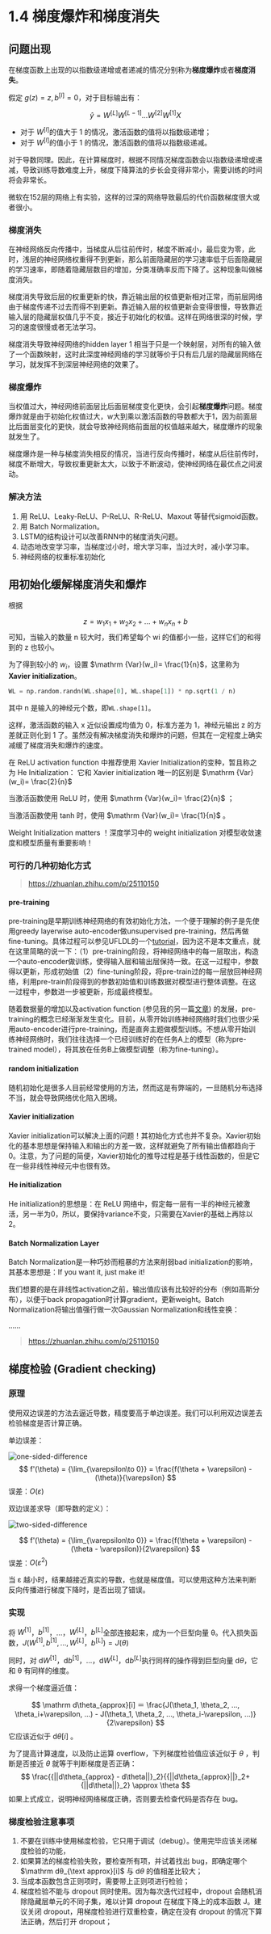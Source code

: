 # 1.4 梯度爆炸和梯度消失

## 问题出现

在梯度函数上出现的以指数级递增或者递减的情况分别称为**梯度爆炸**或者**梯度消失**。

假定 $g(z) = z, b^{[l]} = 0$，对于目标输出有：

$$
\hat{y} = W^{[L]}W^{[L-1]}...W^{[2]}W^{[1]}X
$$

* 对于 $W^{[l]}$的值大于 1 的情况，激活函数的值将以指数级递增；
* 对于 $W^{[l]}$的值小于 1 的情况，激活函数的值将以指数级递减。

对于导数同理。因此，在计算梯度时，根据不同情况梯度函数会以指数级递增或递减，导致训练导数难度上升，梯度下降算法的步长会变得非常小，需要训练的时间将会非常长。

微软在152层的网络上有实验，这样的过深的网络导致最后的代价函数梯度很大或者很小。

### 梯度消失

在神经网络反向传播中，当梯度从后往前传时，梯度不断减小，最后变为零，此时，浅层的神经网络权重得不到更新，那么前面隐藏层的学习速率低于后面隐藏层的学习速率，即随着隐藏层数目的增加，分类准确率反而下降了。这种现象叫做梯度消失。

梯度消失导致后层的权重更新的快，靠近输出层的权值更新相对正常，而前层网络由于梯度传递不过去而得不到更新。靠近输入层的权值更新会变得很慢，导致靠近输入层的隐藏层权值几乎不变，接近于初始化的权值。这样在网络很深的时候，学习的速度很慢或者无法学习。

梯度消失导致神经网络的hidden layer 1 相当于只是一个映射层，对所有的输入做了一个函数映射，这时此深度神经网络的学习就等价于只有后几层的隐藏层网络在学习，就发挥不到深层神经网络的效果了。

### 梯度爆炸

当权值过大，神经网络前面层比后面层梯度变化更快，会引起**梯度爆炸**问题。梯度爆炸就是由于初始化权值过大，w大到乘以激活函数的导数都大于1，因为前面层比后面层变化的更快，就会导致神经网络前面层的权值越来越大，梯度爆炸的现象就发生了。

梯度爆炸是一种与梯度消失相反的情况，当进行反向传播时，梯度从后往前传时，梯度不断增大，导致权重更新太大，以致于不断波动，使神经网络在最优点之间波动。

### 解决方法

1. 用 ReLU、Leaky-ReLU、P-ReLU、R-ReLU、Maxout 等替代sigmoid函数。
2. 用 Batch Normalization。
3. LSTM的结构设计可以改善RNN中的梯度消失问题。
4. 动态地改变学习率，当梯度过小时，增大学习率，当过大时，减小学习率。
5. 神经网络的权重标准初始化

## 用初始化缓解梯度消失和爆炸

根据

$$
z={w}_1{x}_1+{w}_2{x}_2 + ... + {w}_n{x}_n + b
$$
可知，当输入的数量 n 较大时，我们希望每个 wi 的值都小一些，这样它们的和得到的 z 也较小。

为了得到较小的 $w_i$，设置 $\mathrm {Var}(w_i)= \frac{1}{n}$，这里称为 **Xavier initialization**。

```python
WL = np.random.randn(WL.shape[0], WL.shape[1]) * np.sqrt(1 / n)
```

其中 n 是输入的神经元个数，即`WL.shape[1]`。

这样，激活函数的输入 x 近似设置成均值为 0，标准方差为 1，神经元输出 z 的方差就正则化到 1 了。虽然没有解决梯度消失和爆炸的问题，但其在一定程度上确实减缓了梯度消失和爆炸的速度。

在 ReLU activation function 中推荐使用 Xavier Initialization的变种，暂且称之为 He Initialization： 它和  Xavier initialization 唯一的区别是 $\mathrm {Var}(w_i)= \frac{2}{n}$ 

当激活函数使用 ReLU 时，使用 $\mathrm {Var}(w_i)= \frac{2}{n}$ ；

当激活函数使用 tanh 时，使用 $\mathrm {Var}(w_i)= \frac{1}{n}$ 。

Weight Initialization matters ！深度学习中的 weight initialization 对模型收敛速度和模型质量有重要影响！

### 可行的几种初始化方式

> https://zhuanlan.zhihu.com/p/25110150

#### pre-training

pre-training是早期训练神经网络的有效初始化方法，一个便于理解的例子是先使用greedy layerwise auto-encoder做unsupervised pre-training，然后再做fine-tuning。具体过程可以参见UFLDL的一个[tutorial](https://link.zhihu.com/?target=http%3A//ufldl.stanford.edu/wiki/index.php/Stacked_Autoencoders)，因为这不是本文重点，就在这里简略的说一下：（1）pre-training阶段，将神经网络中的每一层取出，构造一个auto-encoder做训练，使得输入层和输出层保持一致。在这一过程中，参数得以更新，形成初始值（2）fine-tuning阶段，将pre-train过的每一层放回神经网络，利用pre-train阶段得到的参数初始值和训练数据对模型进行整体调整。在这一过程中，参数进一步被更新，形成最终模型。

随着数据量的增加以及activation function (参见我的另一篇[文章](https://zhuanlan.zhihu.com/p/25110450)) 的发展，pre-training的概念已经渐渐发生变化。目前，从零开始训练神经网络时我们也很少采用auto-encoder进行pre-training，而是直奔主题做模型训练。不想从零开始训练神经网络时，我们往往选择一个已经训练好的在任务A上的模型（称为pre-trained model），将其放在任务B上做模型调整（称为fine-tuning）。

#### random initialization

随机初始化是很多人目前经常使用的方法，然而这是有弊端的，一旦随机分布选择不当，就会导致网络优化陷入困境。

#### Xavier initialization

Xavier initialization可以解决上面的问题！其初始化方式也并不复杂。Xavier初始化的基本思想是保持输入和输出的方差一致，这样就避免了所有输出值都趋向于0。注意，为了问题的简便，Xavier初始化的推导过程是基于线性函数的，但是它在一些非线性神经元中也很有效。

#### He initialization

He initialization的思想是：在 ReLU 网络中，假定每一层有一半的神经元被激活，另一半为0，所以，要保持variance不变，只需要在Xavier的基础上再除以2。

#### Batch Normalization Layer

Batch Normalization是一种巧妙而粗暴的方法来削弱bad initialization的影响，其基本思想是：If you want it, just make it!

我们想要的是在非线性activation之前，输出值应该有比较好的分布（例如高斯分布），以便于back propagation时计算gradient，更新weight。Batch Normalization将输出值强行做一次Gaussian Normalization和线性变换：

…… 

> https://zhuanlan.zhihu.com/p/25110150

## 梯度检验 (Gradient checking)

### 原理

使用双边误差的方法去逼近导数，精度要高于单边误差。我们可以利用双边误差去检验梯度是否计算正确。

单边误差：

![one-sided-difference](https://gitee.com/xrandx/blog-figurebed/raw/master/img/20210627111637.png)
$$
f'(\theta) = {\lim_{\varepsilon\to 0}} = \frac{f(\theta + \varepsilon) - (\theta)}{\varepsilon}
$$
误差：$O(\varepsilon)$

双边误差求导（即导数的定义）：

![two-sided-difference](https://gitee.com/xrandx/blog-figurebed/raw/master/img/20210627111538.png)

$$
f'(\theta) = {\lim_{\varepsilon\to 0}} = \frac{f(\theta + \varepsilon) - (\theta - \varepsilon)}{2\varepsilon}
$$
误差：$O(\varepsilon^2)$

当 ε 越小时，结果越接近真实的导数，也就是梯度值。可以使用这种方法来判断反向传播进行梯度下降时，是否出现了错误。

### 实现

将 $W^{[1]}$，$b^{[1]}$，...，$W^{[L]}$，$b^{[L]}$全部连接起来，成为一个巨型向量 θ。代入损失函数，$J(W^{[1]}, b^{[1]}, ..., W^{[L]}，b^{[L]}) = J(\theta)$

同时，对 $\mathrm d W^{[1]}$，$\mathrm db^{[1]}$，...，$\mathrm dW^{[L]}$，$\mathrm db^{[L]}$执行同样的操作得到巨型向量 $\mathrm d \theta$，它和 θ 有同样的维度。

求得一个梯度逼近值：

$$
\mathrm d\theta_{approx}[i] ＝ \frac{J(\theta_1, \theta_2, ..., \theta_i+\varepsilon, ...) - J(\theta_1, \theta_2, ..., \theta_i-\varepsilon, ...)}{2\varepsilon}
$$
它应该近似于 $\mathrm d \theta[i]$ 。

为了提高计算速度，以及防止运算 overflow，下列梯度检验值应该近似于 $\theta$ ，判断是否接近 $\theta$ 就等于判断梯度是否正确：
$$
\frac{{||d\theta_{approx} - d\theta||}_2}{{||d\theta_{approx}||}_2+{||d\theta||}_2} \approx \theta
$$
如果上式成立，说明神经网络梯度正确，否则要去检查代码是否存在 bug。

### 梯度检验注意事项

1. 不要在训练中使用梯度检验，它只用于调试（debug）。使用完毕应该关闭梯度检验的功能，
2. 如果算法的梯度检验失败，要检查所有项，并试着找出 bug，即确定哪个 $\mathrm dθ_{\text approx}[i]$ 与 $\mathrm d θ$ 的值相差比较大；
3. 当成本函数包含正则项时，需要带上正则项进行检验；
4. 梯度检验不能与 dropout 同时使用。因为每次迭代过程中，dropout 会随机消除隐藏层单元的不同子集，难以计算 dropout 在梯度下降上的成本函数 J。建议关闭 dropout，用梯度检验进行双重检查，确定在没有 dropout 的情况下算法正确，然后打开 dropout；

